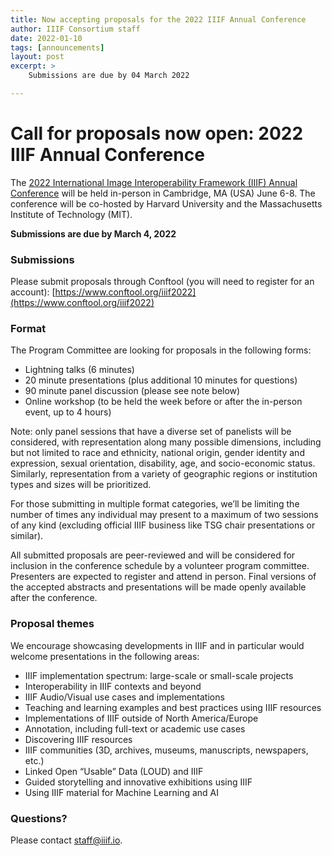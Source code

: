 ```yaml
---
title: Now accepting proposals for the 2022 IIIF Annual Conference
author: IIIF Consortium staff
date: 2022-01-10
tags: [announcements]
layout: post
excerpt: >
    Submissions are due by 04 March 2022

---
```


# Call for proposals now open: 2022 IIIF Annual Conference


The [2022 International Image Interoperability Framework (IIIF) Annual Conference](https://iiif.io/event/2022/cambridge/) will be held in-person in Cambridge, MA (USA) June 6-8. The conference will be co-hosted by Harvard University and the Massachusetts Institute of Technology (MIT).   

**Submissions are due by March 4, 2022**

### Submissions

Please submit proposals through Conftool (you will need to register for an account): [https://www.conftool.org/iiif2022](https://www.conftool.org/iiif2022)

### Format
The Program Committee are looking for proposals in the following forms:

- Lightning talks (6 minutes)
- 20 minute presentations (plus additional 10 minutes for questions)
- 90 minute panel discussion (please see note below)
- Online workshop (to be held the week before or after the in-person event, up to 4 hours)   

Note: only panel sessions that have a diverse set of panelists will be considered, with representation along many possible dimensions, including but not limited to race and ethnicity, national origin, gender identity and expression, sexual orientation, disability, age, and socio-economic status. Similarly, representation from a variety of geographic regions or institution types and sizes will be prioritized.   

For those submitting in multiple format categories, we’ll be limiting the number of times any individual may present to a maximum of two sessions of any kind (excluding official IIIF business like TSG chair presentations or similar).   

All submitted proposals are peer-reviewed and will be considered for inclusion in the conference schedule by a volunteer program committee. Presenters are expected to register and attend in person. Final versions of the accepted abstracts and presentations will be made openly available after the conference.   

### Proposal themes
We encourage showcasing developments in IIIF and in particular would welcome presentations in the following areas:

- IIIF implementation spectrum: large-scale or small-scale projects
- Interoperability in IIIF contexts and beyond
- IIIF Audio/Visual use cases and implementations 
- Teaching and learning examples and best practices using IIIF resources
- Implementations of IIIF outside of North America/Europe 
- Annotation, including full-text or academic use cases
- Discovering IIIF resources
- IIIF communities (3D, archives, museums, manuscripts, newspapers, etc.)
- Linked Open “Usable” Data (LOUD) and IIIF
- Guided storytelling and innovative exhibitions using IIIF
- Using IIIF material for Machine Learning and AI   

### Questions?

Please contact [staff@iiif.io](mailto:staff@iiif.io).

